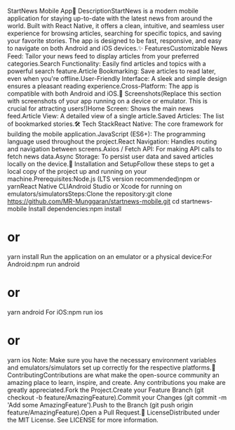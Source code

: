 StartNews Mobile App📝 DescriptionStartNews is a modern mobile application for staying up-to-date with the latest news from around the world. Built with React Native, it offers a clean, intuitive, and seamless user experience for browsing articles, searching for specific topics, and saving your favorite stories. The app is designed to be fast, responsive, and easy to navigate on both Android and iOS devices.✨ FeaturesCustomizable News Feed: Tailor your news feed to display articles from your preferred categories.Search Functionality: Easily find articles and topics with a powerful search feature.Article Bookmarking: Save articles to read later, even when you're offline.User-Friendly Interface: A sleek and simple design ensures a pleasant reading experience.Cross-Platform: The app is compatible with both Android and iOS.📸 Screenshots(Replace this section with screenshots of your app running on a device or emulator. This is crucial for attracting users!)Home Screen: Shows the main news feed.Article View: A detailed view of a single article.Saved Articles: The list of bookmarked stories.🛠️ Tech StackReact Native: The core framework for building the mobile application.JavaScript (ES6+): The programming language used throughout the project.React Navigation: Handles routing and navigation between screens.Axios / Fetch API: For making API calls to fetch news data.Async Storage: To persist user data and saved articles locally on the device.🚀 Installation and SetupFollow these steps to get a local copy of the project up and running on your machine.Prerequisites:Node.js (LTS version recommended)npm or yarnReact Native CLIAndroid Studio or Xcode for running on emulators/simulatorsSteps:Clone the repository:git clone https://github.com/MR-Munggaran/startnews-mobile.git
cd startnews-mobile
Install dependencies:npm install
# or
yarn install
Run the application on an emulator or a physical device:For Android:npm run android
# or
yarn android
For iOS:npm run ios
# or
yarn ios
Note: Make sure you have the necessary environment variables and emulators/simulators set up correctly for the respective platforms.🤝 ContributingContributions are what make the open-source community an amazing place to learn, inspire, and create. Any contributions you make are greatly appreciated.Fork the Project.Create your Feature Branch (git checkout -b feature/AmazingFeature).Commit your Changes (git commit -m 'Add some AmazingFeature').Push to the Branch (git push origin feature/AmazingFeature).Open a Pull Request.📄 LicenseDistributed under the MIT License. See LICENSE for more information.
